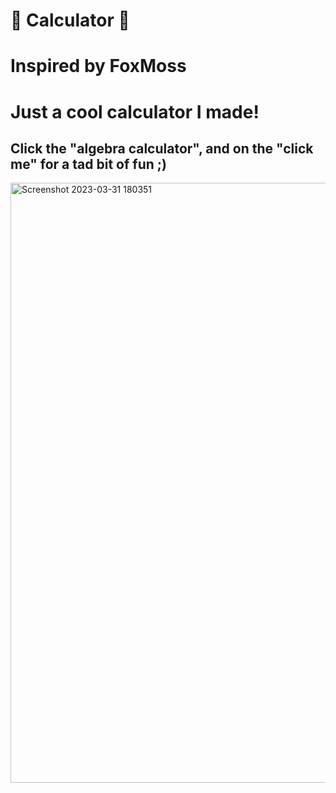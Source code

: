 # 🧮 Calculator 🧮

# Inspired by FoxMoss

# Just a cool calculator I made!

## Click the "algebra calculator", and on the "click me" for a tad bit of fun ;)

<img width="960" alt="Screenshot 2023-03-31 180351" src="https://user-images.githubusercontent.com/119009502/229258163-f15f73f1-6e36-445c-9695-231e35ebbaca.png">
